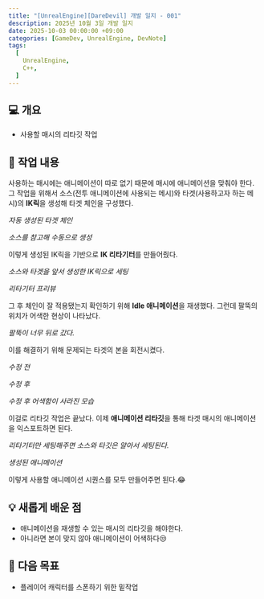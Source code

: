 ```yaml
---
title: "[UnrealEngine][DareDevil] 개발 일지 - 001"
description: 2025년 10월 3일 개발 일지
date: 2025-10-03 00:00:00 +09:00
categories: [GameDev, UnrealEngine, DevNote]
tags:
  [
    UnrealEngine,
    C++,
  ]
---
```


<!-- ![](/assets/img/post/Daredevil/Daredevil.png){: width="600" height="400" } -->

## 💻 개요

- 사용할 매시의 리타깃 작업

## 🤔 작업 내용

사용하는 매시에는 애니메이션이 따로 없기 때문에 매시에 애니메이션을 맞춰야 한다. 그 작업을 위해서 소스(전투 애니메이션에 사용되는 메시)와 타겟(사용하고자 하는 메시)의 **IK릭**을 생성해 타겟 체인을 구성했다.

<!-- ![](/assets/img/post/Daredevil/IKRig/소스의 리타깃 체인 자동 생성.png){: width="500" height="400"} -->
_자동 생성된 타겟 체인_

<!-- ![](/assets/img/post/Daredevil/IKRig/타겟의 리타깃 체인 생성.png){: width="500" height="400"} -->
_소스를 참고해 수동으로 생성_

이렇게 생성된 IK릭을 기반으로 **IK 리타기터**를 만들어줬다.

<!-- ![](/assets/img/post/Daredevil/IKRig/리타기터에서 소스와 타겟 세팅.png){: width="500" height="400"} -->
_소스와 타겟을 앞서 생성한 IK릭으로 세팅_

<!-- ![](/assets/img/post/Daredevil/IKRig/리타게터 프리뷰.png){: width="500" height="400"} -->
_리타기터 프리뷰_

그 후 체인이 잘 적용됐는지 확인하기 위해 **Idle 애니메이션**을 재생했다. 그런데 팔뚝의 위치가 어색한 현상이 나타났다.

<!-- ![](/assets/img/post/Daredevil/IKRig/타겟 팔 어색함_1.png){: width="500" height="400"} -->
_팔뚝이 너무 뒤로 갔다._

이를 해결하기 위해 문제되는 타겟의 본을 회전시켰다.

<!-- ![](/assets/img/post/Daredevil/IKRig/타겟 팔 회전값 조정_1.png){: width="500" height="400"} -->
_수정 전_

<!-- ![](/assets/img/post/Daredevil/IKRig/타겟 팔 회전값 조정_2.png){: width="500" height="400"} -->
_수정 후_

<!-- ![](/assets/img/post/Daredevil/IKRig/조정 후 확인.png){: width="500" height="400"} -->
_수정 후 어색함이 사라진 모습_

이걸로 리타깃 작업은 끝났다. 이제 **애니메이션 리타깃**을 통해 타겟 매시의 애니메이션을 익스포트하면 된다.

<!-- ![](/assets/img/post/Daredevil/IKRig/리타깃 애니메이션에서 소스와 타겟 세팅.png){: width="500" height="400"} -->
_리타기터만 세팅해주면 소스와 타깃은 알아서 세팅된다._

<!-- ![](/assets/img/post/Daredevil/IKRig/생성된 애니메이션 시퀀스_2.png){: width="500" height="400"} -->
_생성된 애니메이션_

이렇게 사용할 애니메이션 시퀀스를 모두 만들어주면 된다.😂

## 💡 새롭게 배운 점

- 애니메이션을 재생할 수 있는 매시의 리타깃을 해야한다.
- 아니라면 본이 맞지 않아 애니메이션이 어색하다😒

## 🚀 다음 목표

- 플레이어 캐릭터를 스폰하기 위한 밑작업